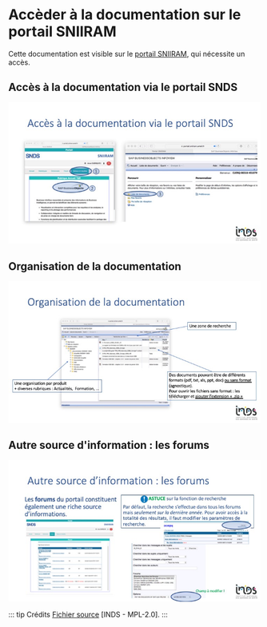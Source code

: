 # Accèder à la documentation sur le portail SNIIRAM
<!-- SPDX-License-Identifier: MPL-2.0 -->

Cette documentation est visible sur le [portail SNIIRAM](https://portail.sniiram.ameli.fr/), qui nécessite un accès. 

## Accès à la documentation via le portail SNDS
![](../images/2019INDS_Trouver_la_doc_sur_le_portail_SNDS/Diapositive2.jpeg)

## Organisation de la documentation 
![](../images/2019INDS_Trouver_la_doc_sur_le_portail_SNDS/Diapositive3.jpeg)

## Autre source d'information : les forums
![](../images/2019INDS_Trouver_la_doc_sur_le_portail_SNDS/Diapositive4.jpeg)

::: tip Crédits
[Fichier source](../files/2019_INDS_Trouver-la-doc-sur-le-portail-SNDS_MPL-2.0.pptx) [INDS - MPL-2.0].
:::
